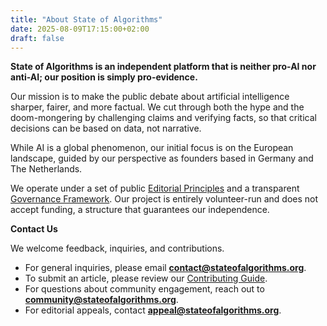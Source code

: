 ```yaml
---
title: "About State of Algorithms"
date: 2025-08-09T17:15:00+02:00
draft: false
---
```


**State of Algorithms is an independent platform that is neither pro-AI nor anti-AI; our position is simply pro-evidence.**

Our mission is to make the public debate about artificial intelligence sharper, fairer, and more factual. We cut through both the hype and the doom-mongering by challenging claims and verifying facts, so that critical decisions can be based on data, not narrative.

While AI is a global phenomenon, our initial focus is on the European landscape, guided by our perspective as founders based in Germany and The Netherlands.

We operate under a set of public [Editorial Principles](/editorial-principles/) and a transparent [Governance Framework](/governance/). Our project is entirely volunteer-run and does not accept funding, a structure that guarantees our independence.

**Contact Us**

We welcome feedback, inquiries, and contributions.

- For general inquiries, please email **contact@stateofalgorithms.org**.
- To submit an article, please review our [Contributing Guide](/contributing/).
- For questions about community engagement, reach out to **community@stateofalgorithms.org**.
- For editorial appeals, contact **appeal@stateofalgorithms.org**.
